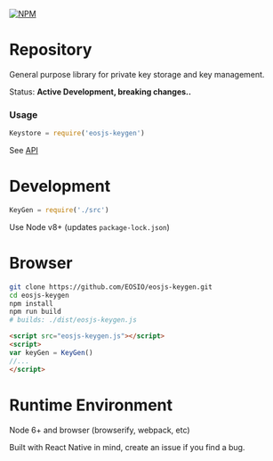 <!--[![Build Status](https://travis-ci.org/EOSIO/eosjs-keygen.svg?branch=master)](https://travis-ci.org/EOSIO/eosjs-keygen)-->
[![NPM](https://img.shields.io/npm/v/eosjs-keygen.svg)](https://www.npmjs.org/package/eosjs-keygen)

# Repository

General purpose library for private key storage and key management.

Status: **Active Development, breaking changes..**

### Usage

```javascript
Keystore = require('eosjs-keygen')
```

See [API](./API.md)

# Development

```javascript
KeyGen = require('./src')
```

Use Node v8+ (updates `package-lock.json`)

# Browser

```bash
git clone https://github.com/EOSIO/eosjs-keygen.git
cd eosjs-keygen
npm install
npm run build
# builds: ./dist/eosjs-keygen.js
```

```html
<script src="eosjs-keygen.js"></script>
<script>
var keyGen = KeyGen()
//...
</script>
```

# Runtime Environment

Node 6+ and browser (browserify, webpack, etc)

Built with React Native in mind, create an issue if you find a bug.
